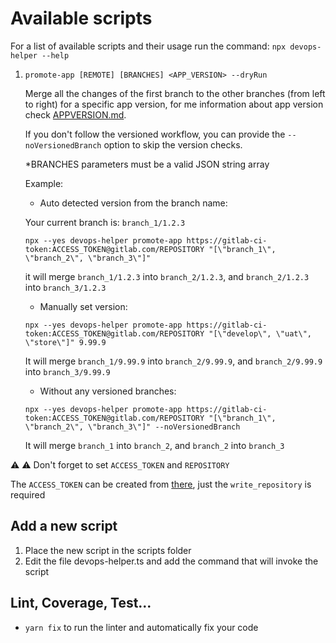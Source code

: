 # Available scripts

For a list of available scripts and their usage run the command:
`npx devops-helper --help`

1. `promote-app [REMOTE] [BRANCHES] <APP_VERSION> --dryRun`

   Merge all the changes of the first branch to the other branches (from left to right) for a specific app version, for me information about app version check [APPVERSION.md]().

   If you don't follow the versioned workflow, you can provide the `--noVersionedBranch` option to skip the version checks.

   \*BRANCHES parameters must be a valid JSON string array

   Example:
   - Auto detected version from the branch name:

   Your current branch is: `branch_1/1.2.3`

   `npx --yes devops-helper promote-app https://gitlab-ci-token:ACCESS_TOKEN@gitlab.com/REPOSITORY "[\"branch_1\", \"branch_2\", \"branch_3\"]"`

   it will merge `branch_1/1.2.3` into `branch_2/1.2.3`, and `branch_2/1.2.3` into `branch_3/1.2.3`

   - Manually set version:

   `npx --yes devops-helper promote-app https://gitlab-ci-token:ACCESS_TOKEN@gitlab.com/REPOSITORY "[\"develop\", \"uat\", \"store\"]" 9.99.9`

   It will merge `branch_1/9.99.9` into `branch_2/9.99.9`, and `branch_2/9.99.9` into `branch_3/9.99.9`

   - Without any versioned branches:

   `npx --yes devops-helper promote-app https://gitlab-ci-token:ACCESS_TOKEN@gitlab.com/REPOSITORY "[\"branch_1\", \"branch_2\", \"branch_3\"]" --noVersionedBranch`

   It will merge `branch_1` into `branch_2`, and `branch_2` into `branch_3`


⚠️ ⚠️ Don't forget to set `ACCESS_TOKEN` and `REPOSITORY`

The `ACCESS_TOKEN` can be created from [there](https://gitlab.com/-/profile/personal_access_tokens), just the `write_repository` is required
## Add a new script

1. Place the new script in the scripts folder
2. Edit the file devops-helper.ts and add the command that will invoke the script

## Lint, Coverage, Test...

- `yarn fix` to run the linter and automatically fix your code
